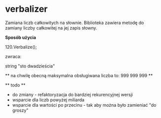 verbalizer
==========

Zamiana liczb całkowitych na słownie. Biblioteka zawiera metodę do zamiany liczby całkowitej na jej zapis słowny.

**Sposób użycia**

120.Verbalize(); 

zwraca:

string "sto dwadzieścia"


** na chwilę obecną maksymalna obsługiwana liczba to: 999 999 999 **


** todo **
* do zmiany - refaktoryzacja do bardziej rekurencyjnej wersji
* wsparcie dla liczb powyżej miliarda
* wsparcie dla wartości po przecinu - tak aby można było zamieniać "do groszy"
